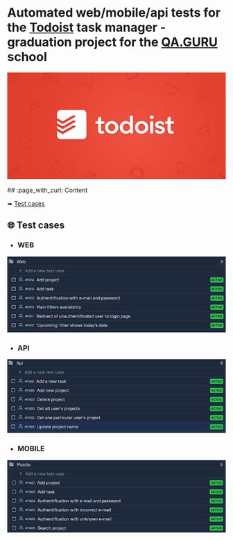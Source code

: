 # Automated web/mobile/api tests for the [Todoist](http://todoist.com/) task manager  - graduation project for the [QA.GURU](https://qa.guru/) school
<p align="center">
<img title="Todoist" src="images/logo/todoist.PNG">
</p>
## :page_with_curl: Content

➠ [Test cases](#TestCases)

## :globe_with_meridians: <a name="TestCases"></a> Test cases
- ### WEB
<p align="left">
<img title="Web" src="images/screenshots/Web.PNG">
</p>

- ### API
<p align="left">
<img title="Api" src="images/screenshots/Api.PNG">
</p>

- ### MOBILE
<p align="left">
<img title="Mobile" src="images/screenshots/Mobile.PNG">
</p>
